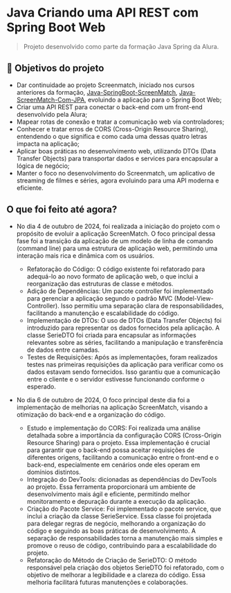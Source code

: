 # Java Criando uma API REST com Spring Boot Web
> Projeto desenvolvido como parte da formação Java Spring da Alura.

## 🔨 Objetivos do projeto
- Dar continuidade ao projeto Screenmatch, iniciado nos cursos anteriores da formação, [Java-SpringBoot-ScreenMatch](https://github.com/alexzxcg/Java-SpringBoot-ScreenMatch), [Java-ScreenMatch-Com-JPA](https://github.com/alexzxcg/Java-ScreenMatch-Com-JPA), evoluindo a aplicação para o Spring Boot Web;
- Criar uma API REST para conectar o back-end com um front-end desenvolvido pela Alura;
- Mapear rotas de conexão e tratar a comunicação web via controladores;
- Conhecer e tratar erros de CORS (Cross-Origin Resource Sharing), entendendo o que significa e como cada uma dessas quatro letras impacta na aplicação;
- Aplicar boas práticas no desenvolvimento web, utilizando DTOs (Data Transfer Objects) para transportar dados e services para encapsular a lógica de negócio;
- Manter o foco no desenvolvimento do Screenmatch, um aplicativo de streaming de filmes e séries, agora evoluindo para uma API moderna e eficiente.

## O que foi feito até agora?
- No dia 4 de outubro de 2024, foi realizada a iniciação do projeto com o propósito de evoluir a aplicação ScreenMatch. O foco principal dessa fase foi a transição da aplicação de um modelo de linha de comando (command line) para uma estrutura de aplicação web, permitindo uma interação mais rica e dinâmica com os usuários.
  - Refatoração do Código: O código existente foi refatorado para adequá-lo ao novo formato de aplicação web, o que inclui a reorganização das estruturas de classe e métodos.
  - Adição de Dependências: Um pacote controller foi implementado para gerenciar a aplicação segundo o padrão MVC (Model-View-Controller). Isso permitiu uma separação clara de responsabilidades, facilitando a manutenção e escalabilidade do código.
  - Implementação de DTOs: O uso de DTOs (Data Transfer Objects) foi introduzido para representar os dados fornecidos pela aplicação. A classe SerieDTO foi criada para encapsular as informações relevantes sobre as séries, facilitando a manipulação e transferência de dados entre camadas.
  - Testes de Requisições: Após as implementações, foram realizados testes nas primeiras requisições da aplicação para verificar como os dados estavam sendo fornecidos. Isso garantiu que a comunicação entre o cliente e o servidor estivesse funcionando conforme o esperado.
    
- No dia 6 de outubro de 2024, O foco principal deste dia foi a implementação de melhorias na aplicação ScreenMatch, visando a otimização do back-end e a organização do código.
  - Estudo e implementação do CORS: Foi realizada uma análise detalhada sobre a importância da configuração CORS (Cross-Origin Resource Sharing) para o projeto. Essa implementação é crucial para garantir que o back-end possa aceitar requisições de diferentes origens, facilitando a comunicação entre o front-end e o back-end, especialmente em cenários onde eles operam em domínios distintos.
  - Integração do DevTools: dicionadas as dependências do DevTools ao projeto. Essa ferramenta proporcionará um ambiente de desenvolvimento mais ágil e eficiente, permitindo melhor monitoramento e depuração durante a execução da aplicação.
  - Criação do Pacote Service: Foi implementado o pacote service, que inclui a criação da classe SerieService. Essa classe foi projetada para delegar regras de negócio, melhorando a organização do código e seguindo as boas práticas de desenvolvimento. A separação de responsabilidades torna a manutenção mais simples e promove o reuso de código, contribuindo para a escalabilidade do projeto.
  - Refatoração do Método de Criação de SerieDTO: O método responsável pela criação dos objetos SerieDTO foi refatorado, com o objetivo de melhorar a legibilidade e a clareza do código. Essa melhoria facilitará futuras manutenções e colaborações.
